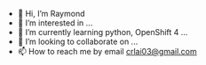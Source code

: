 - 👋 Hi, I’m Raymond 
- 👀 I’m interested in ...
- 🌱 I’m currently learning python, OpenShift 4 ...
- 💞️ I’m looking to collaborate on ...
- 📫 How to reach me by email crlai03@gmail.com

<!---
crlai03/crlai03 is a ✨ special ✨ repository because its `README.md` (this file) appears on your GitHub profile.
You can click the Preview link to take a look at your changes.
--->
